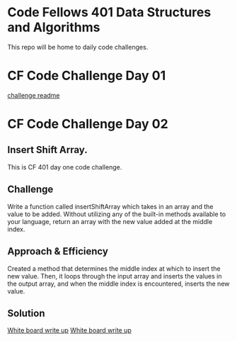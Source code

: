 # Code Fellows 401 Data Structures and Algorithms
This repo will be home to daily code challenges.

# CF Code Challenge Day 01
[challenge readme](./README_Challenge_01.md)

# CF Code Challenge Day 02
## Insert Shift Array.
This is CF 401 day one code challenge.

## Challenge
Write a function called insertShiftArray which takes in an array and the value to be added. Without
utilizing any of the built-in methods available to your language, return an array with the new value
added at the middle index.

## Approach & Efficiency
Created a method that determines the middle index at which to insert the new value. Then, it loops
through the input array and inserts the values in the output array, and when the middle index is
encountered, inserts the new value.

## Solution
[White board write up](assets/array_shift1.jpg)
[White board write up](assets/array_shift2.jpg)
